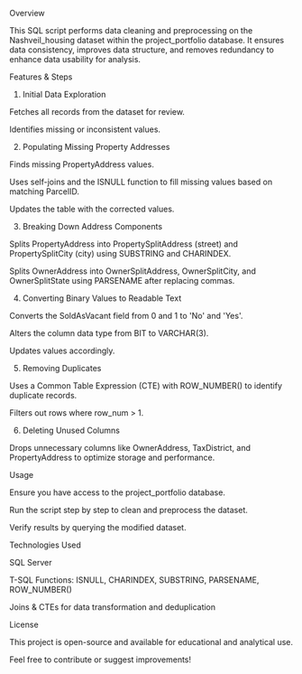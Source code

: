 

Overview

This SQL script performs data cleaning and preprocessing on the Nashveil_housing dataset within the project_portfolio database. It ensures data consistency, improves data structure, and removes redundancy to enhance data usability for analysis.

Features & Steps

1. Initial Data Exploration

Fetches all records from the dataset for review.

Identifies missing or inconsistent values.

2. Populating Missing Property Addresses

Finds missing PropertyAddress values.

Uses self-joins and the ISNULL function to fill missing values based on matching ParcelID.

Updates the table with the corrected values.

3. Breaking Down Address Components

Splits PropertyAddress into PropertySplitAddress (street) and PropertySplitCity (city) using SUBSTRING and CHARINDEX.

Splits OwnerAddress into OwnerSplitAddress, OwnerSplitCity, and OwnerSplitState using PARSENAME after replacing commas.

4. Converting Binary Values to Readable Text

Converts the SoldAsVacant field from 0 and 1 to 'No' and 'Yes'.

Alters the column data type from BIT to VARCHAR(3).

Updates values accordingly.

5. Removing Duplicates

Uses a Common Table Expression (CTE) with ROW_NUMBER() to identify duplicate records.

Filters out rows where row_num > 1.

6. Deleting Unused Columns

Drops unnecessary columns like OwnerAddress, TaxDistrict, and PropertyAddress to optimize storage and performance.

Usage

Ensure you have access to the project_portfolio database.

Run the script step by step to clean and preprocess the dataset.

Verify results by querying the modified dataset.

Technologies Used

SQL Server

T-SQL Functions: ISNULL, CHARINDEX, SUBSTRING, PARSENAME, ROW_NUMBER()

Joins & CTEs for data transformation and deduplication

License

This project is open-source and available for educational and analytical use.

Feel free to contribute or suggest improvements!


